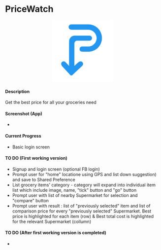 # PriceWatch

<p align="center">
  <img src="https://raw.githubusercontent.com/mrafsyam/Pricewatch/master/app/images/logo.png?raw=true" width="200"/>
</p>

#### Description  
Get the best price for all your groceries need

#### Screenshot (App)
* 

#### Current Progress
* Basic login screen

#### TO DO (First working version)
* Signup and login screen (optional FB login)
* Prompt user for "home" locatione using GPS and list down suggestion) and save to Shared Preference
* List grocery items' category - category will expand into individual item list which include image, name, "tick" button and "go" button
* Prompt user with list of nearby Supermarket for selection and "compare" button
* Prompt user with result : list of "previously selected" item and list of comparison price for every "previously selected" Supermarket. Best price is highlighted for each item (row) & Best total cost is highlighted for the relevant Supermarket (collumn)
   
#### TO DO (After first working version is completed) 
* 
 


